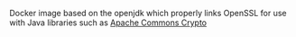 Docker image based on the openjdk which properly links OpenSSL for use with Java
libraries such as [Apache Commons Crypto](https://commons.apache.org/proper/commons-crypto/)
